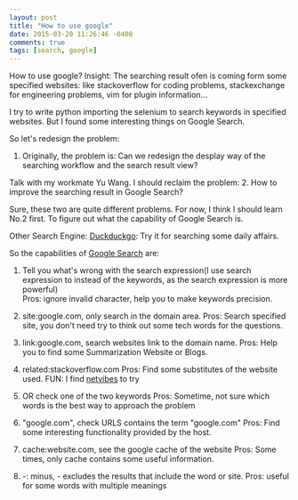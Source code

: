 ```yaml
---
layout: post
title: "How to use google"
date: 2015-03-20 11:26:46 -0400
comments: true
tags: [search, google]
---
```


How to use google?
Insight:  The searching result ofen is coming form some specified websites: like stackoverflow for coding problems, stackexchange for engineering problems, vim for plugin information...   

I try to write python importing the selenium to search keywords in specified websites. But I found some interesting things on Google Search.

So let's redesign the problem:
1.  Originally, the problem is: Can we redesign the desplay way of the searching workflow and the search result view?

Talk with my workmate Yu Wang. I should reclaim the problem:
2.  How to improve the searching result in Google Search?

Sure, these two are quite different problems. For now, I think I should learn No.2 first. To figure out what the capability of Google Search is.

Other Search Engine:
[Duckduckgo](https://duckduckgo.com/): Try it for searching some daily affairs.


So the capabilities of [Google Search](https://support.google.com/websearch/answer/2466433?hl=en) are:
1.  Tell you what's wrong with the search expression(I use search expression to instead of the keywords, as the search expression is more powerful)   
Pros:   ignore invalid character, help you to make keywords precision.    

2.  site:google.com, only search in the domain area.
Pros:   Search specified site, you don't need try to think out some tech words for the questions.

3.  link:google.com, search websites link to the domain name.
Pros:   Help you to find some Summarization Website or Blogs.

4.  related:stackoverflow.com
Pros:   Find some substitutes of the website used.
FUN:    I find [netvibes](http://en.wikipedia.org/wiki/Netvibes) to try

5.  OR check one of the two keywords
Pros:   Sometime, not sure which words is the best way to approach the problem

6.  "google.com", check URLS contains the term "google.com"
Pros:   Find some interesting functionality provided by the host.

7.  cache:website.com, see the google cache of the website
Pros:   Some times, only cache contains some useful information.

8.  -: minus, - excludes the results that include the word or site.
Pros:   useful for some words with multiple meanings

